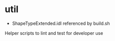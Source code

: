 util
====
* ShapeTypeExtended.idl referenced by build.sh

<p>Helper scripts to lint and test for developer use

